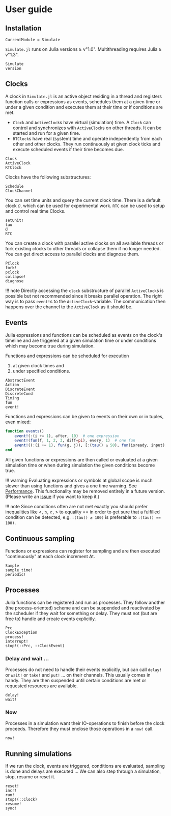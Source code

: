 # User guide

## Installation

```@meta
CurrentModule = Simulate
```

`Simulate.jl` runs on Julia versions ≥ v"1.0". Multithreading requires Julia ≥ v"1.3".

```@docs
Simulate
version
```

## Clocks

A clock in `Simulate.jl` is an active object residing in a thread and
registers function calls or expressions as events, schedules them at a given time or under a given condition and executes them at their time or if conditions are met.

- `Clock` and `ActiveClock`s have virtual (simulation) time. A `Clock` can
  control and synchronizes with `ActiveClock`s on other threads. It can be
  started and run for a given time.
- `RTClock`s have real (system) time and operate independently from each other
  and other clocks. They run continuously at given clock ticks and execute
  scheduled events if their time becomes due.

```@docs
Clock
ActiveClock
RTClock
```
Clocks have the following substructures:

```@docs
Schedule
ClockChannel
```

You can set time units and query the current clock time. There is a default clock `𝐶`, which can be used for experimental work. `RTC` can be used to setup and
control real time Clocks.

```@docs
setUnit!
tau
𝐶
RTC
```

You can create a clock with parallel active clocks on all available threads or fork existing clocks to other threads or collapse them if no longer needed. You can get direct access to parallel clocks and diagnose them.

```@docs
PClock
fork!
pclock
collapse!
diagnose
```

!!! note
Directly accessing the `clock` substructure of parallel `ActiveClock`s is possible but not recommended since it breaks parallel operation. The right way is to pass `event!`s to the `ActiveClock`-variable. The communication then happens over the channel to the `ActiveClock` as it should be.

## Events

Julia expressions and functions can be scheduled as events on the clock's timeline and are triggered at a given simulation time or under conditions which may become true during simulation.

Functions and expressions can be scheduled for execution
1. at given clock times and
2. under specified conditions.

```@docs
AbstractEvent
Action
DiscreteEvent
DiscreteCond
Timing
fun
event!
```
Functions and expressions can be given to events on their own or in tuples, even mixed:

```julia
function events()
    event!(:(i += 1), after, 10)  # one expression
    event!(fun(f, 1, 2, 3, diff=pi), every, 1)  # one fun
    event!((:(i += 1), fun(g, j)), [:(tau() ≥ 50), fun(isready, input), :(a ≤ 10)]) # two funs under three conditions
end
```

All given functions or expressions are then called or evaluated at a given simulation time or when during simulation the given conditions become true.

!!! warning
    Evaluating expressions or symbols at global scope is much slower than using
    functions and gives a one time warning. See [Performance](../performance/performance.md). This functionality may be removed entirely in a future version. (Please write an [issue](https://github.com/pbayer/Simulate.jl/issues) if you want to keep it.)

!!! note
    Since conditions often are not met exactly you should prefer inequalities like <, ≤, ≥, > to equality == in order to get sure that a fulfilled condition can be detected, e.g. `:(tau() ≥ 100)` is preferable to `:(tau() == 100)`.

## Continuous sampling

Functions or expressions can register for sampling and are then executed "continuously" at each clock increment Δt.

```@docs
Sample
sample_time!
periodic!
```

## Processes

Julia functions can be registered and run as processes. They follow another (the process-oriented) scheme and can be suspended and reactivated by the scheduler if they wait for something or delay. They must not (but are free to) handle and create events explicitly.

```@docs
Prc
ClockException
process!
interrupt!
stop!(::Prc, ::ClockEvent)
```

### Delay and wait …

Processes do not need to handle their events explicitly, but can call `delay!` or `wait!` or `take!` and `put!` … on their channels. This usually comes in handy. They are then suspended until certain conditions are met or requested resources are available.

```@docs
delay!
wait!
```

### Now

Processes in a simulation want their IO-operations to finish before the clock proceeds. Therefore they must enclose those operations in a `now!` call.

```@docs
now!
```

## Running simulations

If we run the clock, events are triggered, conditions are evaluated, sampling is done and delays are executed … We can also step through a simulation, stop, resume or reset it.

```@docs
reset!
incr!
run!
stop!(::Clock)
resume!
sync!
```
